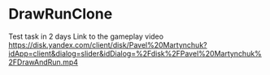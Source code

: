 # DrawRunClone
Test task in 2 days
Link to the gameplay video https://disk.yandex.com/client/disk/Pavel%20Martynchuk?idApp=client&dialog=slider&idDialog=%2Fdisk%2FPavel%20Martynchuk%2FDrawAndRun.mp4

